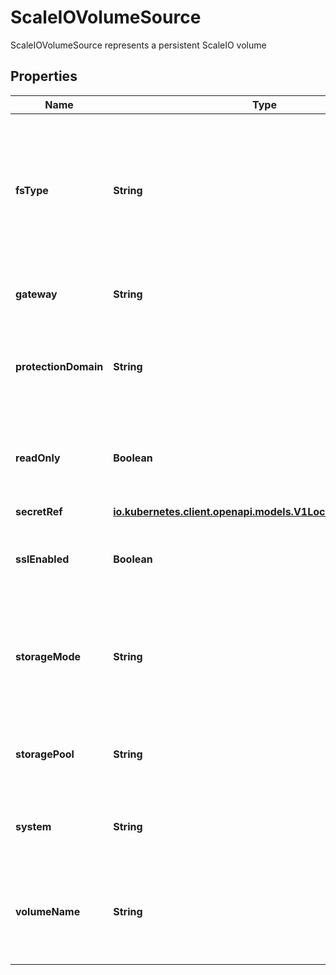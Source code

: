 

# ScaleIOVolumeSource

ScaleIOVolumeSource represents a persistent ScaleIO volume

## Properties

Name | Type | Description | Notes
------------ | ------------- | ------------- | -------------
**fsType** | **String** | fsType is the filesystem type to mount. Must be a filesystem type supported by the host operating system. Ex. \&quot;ext4\&quot;, \&quot;xfs\&quot;, \&quot;ntfs\&quot;. Default is \&quot;xfs\&quot;. |  [optional]
**gateway** | **String** | gateway is the host address of the ScaleIO API Gateway. | 
**protectionDomain** | **String** | protectionDomain is the name of the ScaleIO Protection Domain for the configured storage. |  [optional]
**readOnly** | **Boolean** | readOnly Defaults to false (read/write). ReadOnly here will force the ReadOnly setting in VolumeMounts. |  [optional]
**secretRef** | [**io.kubernetes.client.openapi.models.V1LocalObjectReference**](io.kubernetes.client.openapi.models.V1LocalObjectReference.md) |  | 
**sslEnabled** | **Boolean** | sslEnabled Flag enable/disable SSL communication with Gateway, default false |  [optional]
**storageMode** | **String** | storageMode indicates whether the storage for a volume should be ThickProvisioned or ThinProvisioned. Default is ThinProvisioned. |  [optional]
**storagePool** | **String** | storagePool is the ScaleIO Storage Pool associated with the protection domain. |  [optional]
**system** | **String** | system is the name of the storage system as configured in ScaleIO. | 
**volumeName** | **String** | volumeName is the name of a volume already created in the ScaleIO system that is associated with this volume source. |  [optional]



